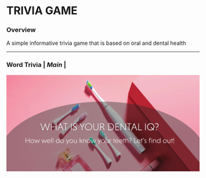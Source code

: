 # TRIVIA GAME
### Overview
A simple informative trivia game that is based on oral and dental health

--------------------------------------------------------------------------------------------------------------------------------------

### Word Trivia | *Main* |
![Image of lowstock1](/assets/images/backdrop1.jpg)
